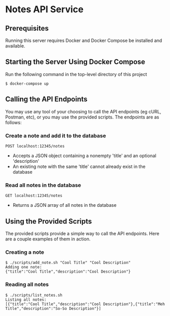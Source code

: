 # Notes API Service


## Prerequisites

Running this server requires Docker and Docker Compose be installed and available.


## Starting the Server Using Docker Compose

Run the following command in the top-level directory of this project
```shell
$ docker-compose up
```


## Calling the API Endpoints

You may use any tool of your choosing to call the API endpoints (eg cURL, Postman, etc), or you may use the provided scripts. The endpoints are as follows:

### Create a note and add it to the database
```
POST localhost:12345/notes
```
- Accepts a JSON object containing a nonempty 'title' and an optional 'description'
- An existing note with the same 'title' cannot already exist in the database

### Read all notes in the database
```
GET localhost:12345/notes
```
- Returns a JSON array of all notes in the database


## Using the Provided Scripts

The provided scripts provide a simple way to call the API endpoints. Here are a couple examples of them in action.

### Creating a note

```shell
$ ./scripts/add_note.sh "Cool Title" "Cool Description"
Adding one note:
{"title":"Cool Title","description":"Cool Description"}
```

### Reading all notes

```shell
$ ./scripts/list_notes.sh
Listing all notes:
[{"title":"Cool Title","description":"Cool Description"},{"title":"Meh Title","description":"So-So Description"}]
```